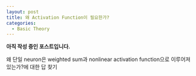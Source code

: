 ```yaml
---
layout: post
title: 왜 Activation Function이 필요한가?
categories:
  - Basic Theory
---
```


**아직 작성 중인 포스트입니다.**

왜 단일 neuron은 weighted sum과 nonlinear activation function으로 이루어져 있는가?에 대한 답 찾기
